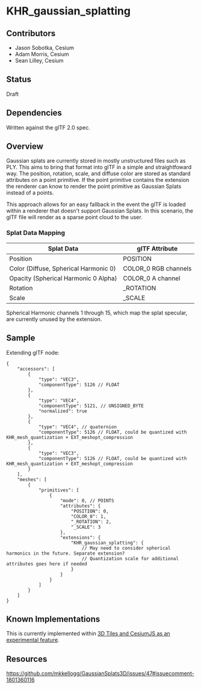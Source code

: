 <!--
Copyright 2015-2024 The Khronos Group Inc.
SPDX-License-Identifier: CC-BY-4.0
-->

# KHR_gaussian_splatting

## Contributors

- Jason Sobotka, Cesium
- Adam Morris, Cesium
- Sean Lilley, Cesium

## Status

Draft

## Dependencies

Written against the glTF 2.0 spec.

## Overview

Gaussian splats are currently stored in mostly unstructured files such as PLY. This aims to bring that format into glTF in a simple and straightfoward way. The position, rotation, scale, and diffuse color are stored as standard attributes on a point primitive. If the point primitive contains the extension the renderer can know to render the point primitive as Gaussian Splats instead of a points.

This approach allows for an easy fallback in the event the glTF is loaded within a renderer that doesn't support Gaussian Splats. In this scenario, the glTF file will render as a sparse point cloud to the user.

### Splat Data Mapping

| Splat Data | glTF Attribute |
| --- | --- |
| Position | POSITION |
| Color (Diffuse, Spherical Harmonic 0) | COLOR_0 RGB channels |
| Opacity (Spherical Harmonic 0 Alpha) | COLOR_0 A channel |
| Rotation | _ROTATION |
| Scale | _SCALE |

Spherical Harmonic channels 1 through 15, which map the splat specular, are currently unused by the extension.

## Sample

Extending glTF node:

```
{
    "accessors": [
        {
            "type": "VEC3",
            "componentType": 5126 // FLOAT
        },
        {
            "type": "VEC4",
            "componentType": 5121, // UNSIGNED_BYTE
            "normalized": true
        },
        {
            "type": "VEC4", // quaternion
            "componentType": 5126 // FLOAT, could be quantized with KHR_mesh_quantization + EXT_meshopt_compression
        },
        {
            "type": "VEC3",
            "componentType": 5126 // FLOAT, could be quantized with KHR_mesh_quantization + EXT_meshopt_compression
        }
    ],
    "meshes": [
        {
            "primitives": [
                {
                    "mode": 0, // POINTS
                    "attributes": {
                        "POSITION": 0,
                        "COLOR_0": 1,
                        "_ROTATION": 2,
                        "_SCALE": 3
                    },
                    "extensions": {
                        "KHR_gaussian_splatting": {
                            // May need to consider spherical harmonics in the future. Separate extension?
                            // Quantization scale for additional attributes goes here if needed
                        }
                    }
                }
            ]
        }
    ]
}
```

## Known Implementations

This is currently implemented within [3D Tiles and CesiumJS as an experimental feature](https://github.com/CesiumGS/cesium/tree/splat-shader).

## Resources

https://github.com/mkkellogg/GaussianSplats3D/issues/47#issuecomment-1801360116